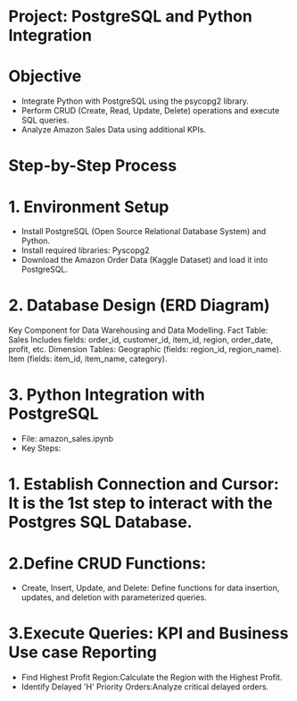 # Project: PostgreSQL and Python Integration

# Objective
* Integrate Python with PostgreSQL using the psycopg2 library.
* Perform CRUD (Create, Read, Update, Delete) operations and execute SQL queries.
* Analyze Amazon Sales Data using additional KPIs.

# Step-by-Step Process
# 1. Environment Setup
* Install PostgreSQL (Open Source Relational Database System) and Python.
* Install required libraries: Pyscopg2
* Download the Amazon Order Data (Kaggle Dataset) and load it into PostgreSQL.

# 2. Database Design (ERD Diagram)
Key Component for Data Warehousing and Data Modelling.
Fact Table: Sales
Includes fields: order_id, customer_id, item_id, region, order_date, profit, etc.
Dimension Tables:
Geographic (fields: region_id, region_name).
Item (fields: item_id, item_name, category).

# 3. Python Integration with PostgreSQL
* File: amazon_sales.ipynb
* Key Steps:
# 1. Establish Connection and Cursor: It is the 1st step to interact with the Postgres SQL Database. 

# 2.Define CRUD Functions:
* Create, Insert, Update, and Delete: Define functions for data insertion, updates, and deletion with parameterized queries.

# 3.Execute Queries: KPI and Business Use case Reporting
* Find Highest Profit Region:Calculate the Region with the Highest Profit.
* Identify Delayed 'H' Priority Orders:Analyze critical delayed orders.

